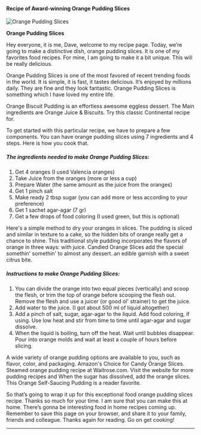             

#### Recipe of Award-winning Orange Pudding Slices

![Orange Pudding Slices](https://img-global.cpcdn.com/recipes/fc3d036a85e04309/751x532cq70/orange-pudding-slices-recipe-main-photo.jpg)

**Orange Pudding Slices**

Hey everyone, it is me, Dave, welcome to my recipe page. Today, we’re going to make a distinctive dish, orange pudding slices. It is one of my favorites food recipes. For mine, I am going to make it a bit unique. This will be really delicious.

Orange Pudding Slices is one of the most favored of recent trending foods in the world. It is simple, it is fast, it tastes delicious. It’s enjoyed by millions daily. They are fine and they look fantastic. Orange Pudding Slices is something which I have loved my entire life.

Orange Biscuit Pudding is an effortless awesome eggless dessert. The Main ingredients are Orange Juice & Biscuits. Try this classic Continental recipe for.

To get started with this particular recipe, we have to prepare a few components. You can have orange pudding slices using 7 ingredients and 4 steps. Here is how you cook that.

##### The ingredients needed to make Orange Pudding Slices:

1.  Get 4 oranges (I used Valencia oranges)
2.  Take Juice from the oranges (more or less a cup)
3.  Prepare Water (the same amount as the juice from the oranges)
4.  Get 1 pinch salt
5.  Make ready 2 tbsp sugar (you can add more or less according to your preference)
6.  Get 1 sachet agar-agar (7 gr)
7.  Get a few drops of food coloring (I used green, but this is optional)

Here's a simple method to dry your oranges in slices. The pudding is sliced and similar in texture to a cake, so the hidden bits of orange really get a chance to shine. This traditional style pudding incorporates the flavors of orange in three ways: with juice. Candied Orange Slices add the special somethin' somethin' to almost any dessert..an edible garnish with a sweet citrus bite.

##### Instructions to make Orange Pudding Slices:

1.  You can divide the orange into two equal pieces (vertically) and scoop the flesh, or trim the top of orange before scooping the flesh out. Remove the flesh and use a juicer (or good ol' strainer) to get the juice.
2.  Add water to the juice. (I got about 500 ml of liquid altogether)
3.  Add a pinch of salt, sugar, agar-agar to the liquid. Add food coloring, if using. Use low heat and stir from time to time until agar-agar and sugar dissolve.
4.  When the liquid is boiling, turn off the heat. Wait until bubbles disappear. Pour into orange molds and wait at least a couple of hours before slicing.

A wide variety of orange pudding options are available to you, such as flavor, color, and packaging. Amazon's Choice for Candy Orange Slices. Steamed orange pudding recipe at Waitrose.com. Visit the website for more pudding recipes and When the sugar has dissolved, add the orange slices. This Orange Self-Saucing Pudding is a reader favorite.

So that’s going to wrap it up for this exceptional food orange pudding slices recipe. Thanks so much for your time. I am sure that you can make this at home. There’s gonna be interesting food in home recipes coming up. Remember to save this page on your browser, and share it to your family, friends and colleague. Thanks again for reading. Go on get cooking!

* * *